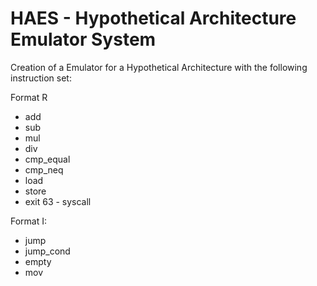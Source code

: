 # HAES - Hypothetical Architecture Emulator System

Creation of a Emulator for a Hypothetical Architecture with the following instruction set:

Format R
 - add
 - sub
 - mul
 - div
 - cmp_equal
 - cmp_neq
 - load
 - store
 - exit 63 - syscall

 Format I:
 - jump
 - jump_cond
 - empty
 - mov
